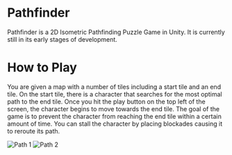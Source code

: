 # Pathfinder
Pathfinder is a 2D Isometric Pathfinding Puzzle Game in Unity. It is currently still in its early stages of development.

# How to Play
You are given a map with a number of tiles including a start tile and an end tile. 
On the start tile, there is a character that searches for the most optimal path to the end tile. 
Once you hit the play button on the top left of the screen, the character begins to move towards the end tile. 
The goal of the game is to prevent the character from reaching the end tile within a certain amount of time. 
You can stall the character by placing blockades causing it to reroute its path.

![Path 1](https://github.com/JasonLandis/Pathfinder/assets/100310833/892d6c3d-4873-400d-9bb0-73165e48a6cc)
![Path 2](https://github.com/JasonLandis/Pathfinder/assets/100310833/cb38375c-0b5f-488d-bda2-b913f4e45517)
